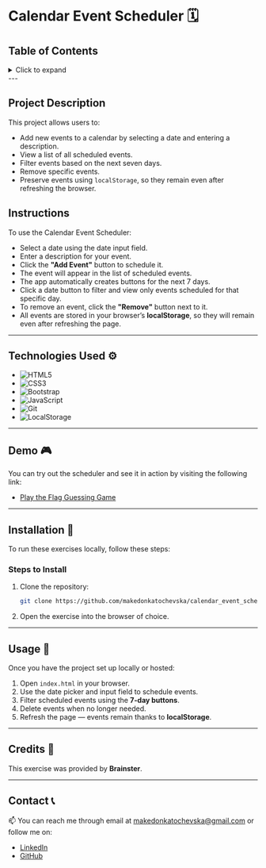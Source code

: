 # Calendar Event Scheduler 🗓️

## Table of Contents

<details>
  <summary>Click to expand</summary>
  - 📜 Project Description <br>
  - ⚙️ Technologies Used <br>
  - 🎮 Demo <br>
  - 🔨 Installation <br>
  - 🚀 Usage <br>
  - 📝 Credits <br>
  - 📞 Contact <br>
</details>
---

## Project Description

This project allows users to:

- Add new events to a calendar by selecting a date and entering a description.
- View a list of all scheduled events.
- Filter events based on the next seven days.
- Remove specific events.
- Preserve events using `localStorage`, so they remain even after refreshing the browser.

## Instructions

To use the Calendar Event Scheduler:

- Select a date using the date input field.
- Enter a description for your event.
- Click the **"Add Event"** button to schedule it.
- The event will appear in the list of scheduled events.
- The app automatically creates buttons for the next 7 days.
- Click a date button to filter and view only events scheduled for that specific day.
- To remove an event, click the **"Remove"** button next to it.
- All events are stored in your browser’s **localStorage**, so they will remain even after refreshing the page.

---

## Technologies Used ⚙️

- ![HTML5](https://img.shields.io/badge/HTML5-E34F26?style=flat-square&logo=html5&logoColor=white)
- ![CSS3](https://img.shields.io/badge/CSS3-1572B6?style=flat-square&logo=css3&logoColor=white)
- ![Bootstrap](https://img.shields.io/badge/Bootstrap-563D7C?style=flat-square&logo=bootstrap&logoColor=white)
- ![JavaScript](https://img.shields.io/badge/JavaScript-F7DF1E?style=flat-square&logo=javascript&logoColor=black)
- ![Git](https://img.shields.io/badge/Git-F05032?style=flat-square&logo=git&logoColor=white)
- ![LocalStorage](https://img.shields.io/badge/LocalStorage-FFA500?style=flat-square&logo=google-chrome&logoColor=white)

---

## Demo 🎮

You can try out the scheduler and see it in action by visiting the following link:

- [Play the Flag Guessing Game](https://calendar-event-scheduler-makedonkat.netlify.app/)

---

## Installation 🔨

To run these exercises locally, follow these steps:

### Steps to Install

1. Clone the repository:
   ```bash
   git clone https://github.com/makedonkatochevska/calendar_event_scheduler.git
   ```
2. Open the exercise into the browser of choice.

---

## Usage 🚀

Once you have the project set up locally or hosted:

1. Open `index.html` in your browser.
2. Use the date picker and input field to schedule events.
3. Filter scheduled events using the **7-day buttons**.
4. Delete events when no longer needed.
5. Refresh the page — events remain thanks to **localStorage**.

---

## Credits 📝

This exercise was provided by **Brainster**.

---

## Contact 📞

📫 You can reach me through email at [makedonkatochevska@gmail.com](mailto:makedonkatochevska@gmail.com) or follow me on:

- [LinkedIn](https://www.linkedin.com/in/makedonka-tochevska)
- [GitHub](https://github.com/makedonkatochevska)
